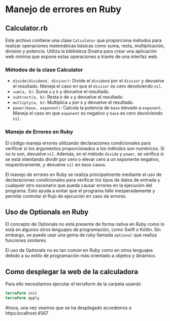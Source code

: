# Manejo de errores en Ruby

## Calculator.rb

Este archivo contiene una clase `Calculator` que proporciona métodos para realizar operaciones matemáticas básicas como suma, resta, multiplicación, división y potencia. Utiliza la biblioteca Sinatra para crear una aplicación web mínima que expone estas operaciones a través de una interfaz web.

### Métodos de la clase Calculator

- `divide(dividend, divisor)`: Divide el `dividend` por el `divisor` y devuelve el resultado. Maneja el caso en que el `divisor` es cero devolviendo `nil`.
- `sum(a, b)`: Suma `a` y `b` y devuelve el resultado.
- `subtract(a, b)`: Resta `b` de `a` y devuelve el resultado.
- `multiply(a, b)`: Multiplica `a` por `b` y devuelve el resultado.
- `power(base, exponent)`: Calcula la potencia de `base` elevado a `exponent`. Maneja el caso en que `exponent` es negativo y `base` es cero devolviendo `nil`.

### Manejo de Errores en Ruby

El código maneja errores utilizando declaraciones condicionales para verificar si los argumentos proporcionados a los métodos son numéricos. Si no lo son, devuelve `nil`. Además, en el método `divide` y `power`, se verifica si se está intentando dividir por cero o elevar cero a un exponente negativo, respectivamente, y devuelve `nil` en esos casos.

El manejo de errores en Ruby se realiza principalmente mediante el uso de declaraciones condicionales para verificar los tipos de datos de entrada y cualquier otro escenario que pueda causar errores en la ejecución del programa. Esto ayuda a evitar que el programa falle inesperadamente y permite controlar el flujo de ejecución en caso de errores.

## Uso de Optionals en Ruby

El concepto de Optionals no está presente de forma nativa en Ruby como lo está en algunos otros lenguajes de programación, como Swift o Kotlin. Sin embargo, se puede usar una gema de ruby llamada `optional` que realiza funciones similares. 

El uso de Optionals no es tan común en Ruby como en otros lenguajes debido a su estilo de programación más orientado a objetos y dinámico.

## Como desplegar la web de la calculadora

Para ello necesitamos ejecutar el terraform de la carpeta usando
```terraform
terraform init 
terraform apply
```
Ahora, una vez veamos que se ha desplegado accedemos a https:localhost:4567 
